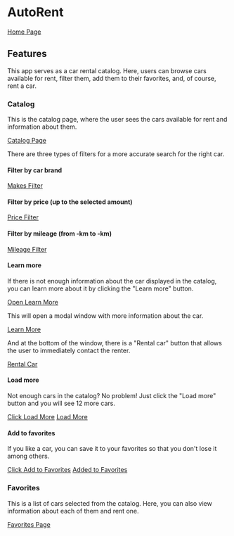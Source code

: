 # AutoRent

[Home Page](./assets/homePage.png)

## Features

This app serves as a car rental catalog. Here, users can browse cars available for rent, filter them, add them to their favorites, and, of course, rent a car.

### Catalog

This is the catalog page, where the user sees the cars available for rent and information about them.

[Catalog Page](./assets/catalogPage.png)

There are three types of filters for a more accurate search for the right car.

#### Filter by car brand

[Makes Filter](./assets/makesFilter.png)

#### Filter by price (up to the selected amount)

[Price Filter](./assets/priceFilter.png)

#### Filter by mileage (from -km to -km)

[Mileage Filter](./assets/mileageFilter.png)

#### Learn more

If there is not enough information about the car displayed in the catalog, you can learn more about it by clicking the "Learn more" button.

[Open Learn More](./assets/openLearnMore.png)

This will open a modal window with more information about the car.

[Learn More](./assets/modalLearnMore.png)

And at the bottom of the window, there is a "Rental car" button that allows the user to immediately contact the renter.

[Rental Car](./assets//rentalCar.png)

#### Load more

Not enough cars in the catalog? No problem! Just click the "Load more" button and you will see 12 more cars.

[Click Load More](./assets/clickLoadMore.png)
[Load More](./assets/LoadMore.png)

#### Add to favorites

If you like a car, you can save it to your favorites so that you don't lose it among others.

[Click Add to Favorites](./assets/chooseFav.png)
[Added to Favorites](./assets/chosenFav.png)

### Favorites

This is a list of cars selected from the catalog. Here, you can also view information about each of them and rent one.

[Favorites Page](./assets/favoritesPage.png)
